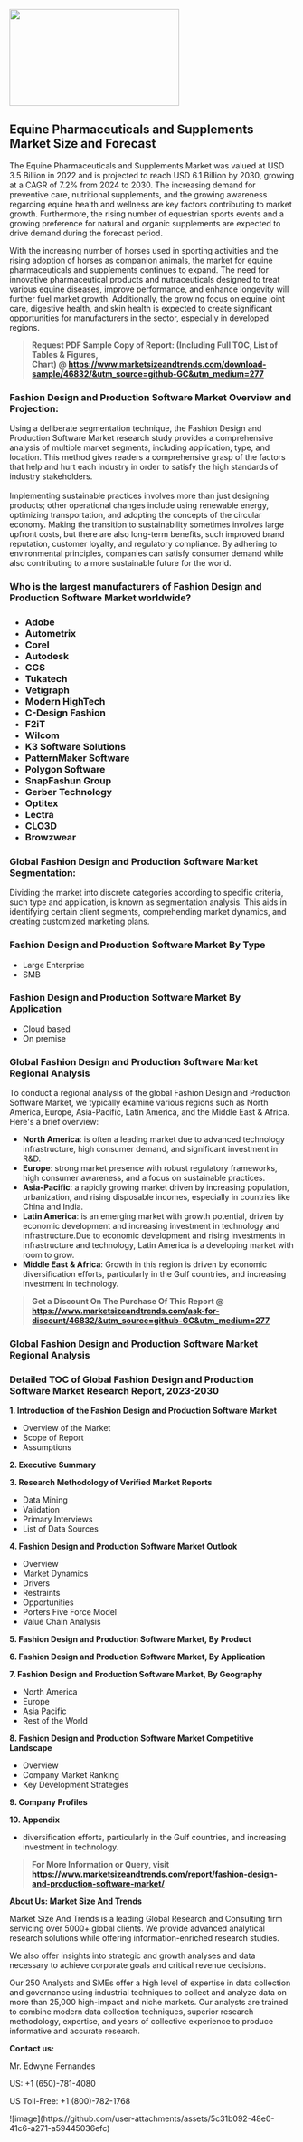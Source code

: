 <p><img class="alignnone size-medium wp-image-20088" src="https://ffe5etoiles.com/wp-content/uploads/2024/12/MST1-300x171.png" alt="" width="300" height="171" /></p><h2>Equine Pharmaceuticals and Supplements Market Size and Forecast</h2><p>The Equine Pharmaceuticals and Supplements Market was valued at USD 3.5 Billion in 2022 and is projected to reach USD 6.1 Billion by 2030, growing at a CAGR of 7.2% from 2024 to 2030. The increasing demand for preventive care, nutritional supplements, and the growing awareness regarding equine health and wellness are key factors contributing to market growth. Furthermore, the rising number of equestrian sports events and a growing preference for natural and organic supplements are expected to drive demand during the forecast period.</p><p>With the increasing number of horses used in sporting activities and the rising adoption of horses as companion animals, the market for equine pharmaceuticals and supplements continues to expand. The need for innovative pharmaceutical products and nutraceuticals designed to treat various equine diseases, improve performance, and enhance longevity will further fuel market growth. Additionally, the growing focus on equine joint care, digestive health, and skin health is expected to create significant opportunities for manufacturers in the sector, especially in developed regions.</p></p><blockquote id="" class=""><strong>Request PDF Sample Copy of Report: (Including Full TOC, List of Tables &amp; Figures, Chart)&nbsp;@&nbsp;<strong><a href="https://www.marketsizeandtrends.com/download-sample/46832/&utm_source=github-GC&utm_medium=277" target="_blank">https://www.marketsizeandtrends.com/download-sample/46832/&utm_source=github-GC&utm_medium=277</a></strong></strong></blockquote><h3 id="" class="">Fashion Design and Production Software Market&nbsp;Overview and Projection:</h3><p id="" class="">Using a deliberate segmentation technique, the Fashion Design and Production Software Market research study provides a comprehensive analysis of multiple market segments, including application, type, and location. This method gives readers a comprehensive grasp of the factors that help and hurt each industry in order to satisfy the high standards of industry stakeholders. <br /> <br />Implementing sustainable practices involves more than just designing products; other operational changes include using renewable energy, optimizing transportation, and adopting the concepts of the circular economy. Making the transition to sustainability sometimes involves large upfront costs, but there are also long-term benefits, such improved brand reputation, customer loyalty, and regulatory compliance. By adhering to environmental principles, companies can satisfy consumer demand while also contributing to a more sustainable future for the world.</p><h3 id="" class="">Who is the largest manufacturers of&nbsp;Fashion Design and Production Software Market worldwide?</h3><h3 class=""><p><ul><li>Adobe </li><li> Autometrix </li><li> Corel </li><li> Autodesk </li><li> CGS </li><li> Tukatech </li><li> Vetigraph </li><li> Modern HighTech </li><li> C-Design Fashion </li><li> F2iT </li><li> Wilcom </li><li> K3 Software Solutions </li><li> PatternMaker Software </li><li> Polygon Software </li><li> SnapFashun Group </li><li> Gerber Technology </li><li> Optitex </li><li> Lectra </li><li> CLO3D </li><li> Browzwear</li></ul></p></h3><h3 id="" class="">Global&nbsp;Fashion Design and Production Software Market Segmentation:</h3><p id="" class="">Dividing the market into discrete categories according to specific criteria, such type and application, is known as segmentation analysis. This aids in identifying certain client segments, comprehending market dynamics, and creating customized marketing plans.</p><h3 id="" class="">Fashion Design and Production Software Market&nbsp;By Type</h3><p><p><ul><li>Large Enterprise </li><li> SMB</p></li></ul></p></p><h3 id="" class="">Fashion Design and Production Software Market&nbsp;By Application</h3><p class=""><p><ul><li>Cloud based </li><li> On premise</li></ul></p></p><h3 id="" class="">Global Fashion Design and Production Software Market Regional Analysis</h3><p id="" class="">To conduct a regional analysis of the global Fashion Design and Production Software Market, we typically examine various regions such as North America, Europe, Asia-Pacific, Latin America, and the Middle East &amp; Africa. Here's a brief overview:</p><ul><li><strong>North America</strong>: is often a leading market due to advanced technology infrastructure, high consumer demand, and significant investment in R&amp;D.</li><li><strong>Europe</strong>: strong market presence with robust regulatory frameworks, high consumer awareness, and a focus on sustainable practices.</li><li><strong>Asia-Pacific</strong>: a rapidly growing market driven by increasing population, urbanization, and rising disposable incomes, especially in countries like China and India.</li><li><strong>Latin America</strong>: is an emerging market with growth potential, driven by economic development and increasing investment in technology and infrastructure.Due to economic development and rising investments in infrastructure and technology, Latin America is a developing market with room to grow.</li><li><strong>Middle East &amp; Africa</strong>: Growth in this region is driven by economic diversification efforts, particularly in the Gulf countries, and increasing investment in technology.</li></ul><blockquote id="" class=""><strong>Get a Discount On The Purchase Of This Report @ <strong><a href="https://www.marketsizeandtrends.com/ask-for-discount/46832/&utm_source=github-GC&utm_medium=277" target="_blank">https://www.marketsizeandtrends.com/ask-for-discount/46832/&utm_source=github-GC&utm_medium=277</a></strong></strong></blockquote><h3 id="" class="">Global Fashion Design and Production Software Market Regional Analysis</h3><h3 id="" class="">Detailed TOC of Global Fashion Design and Production Software Market Research Report, 2023-2030</h3><p id="" class=""><strong>1. Introduction of the Fashion Design and Production Software Market</strong></p><ul><li>Overview of the Market</li><li>Scope of Report</li><li>Assumptions</li></ul><p id="" class=""><strong>2. Executive Summary</strong></p><p id="" class=""><strong>3. Research Methodology of Verified Market Reports</strong></p><ul><li>Data Mining</li><li>Validation</li><li>Primary Interviews</li><li>List of Data Sources</li></ul><p id="" class=""><strong>4. Fashion Design and Production Software Market Outlook</strong></p><ul><li>Overview</li><li>Market Dynamics</li><li>Drivers</li><li>Restraints</li><li>Opportunities</li><li>Porters Five Force Model</li><li>Value Chain Analysis</li></ul><p id="" class=""><strong>5. Fashion Design and Production Software Market, By Product</strong></p><p id="" class=""><strong>6. Fashion Design and Production Software Market, By Application</strong></p><p id="" class=""><strong>7. Fashion Design and Production Software Market, By Geography</strong></p><ul><li>North America</li><li>Europe</li><li>Asia Pacific</li><li>Rest of the World</li></ul><p id="" class=""><strong>8. Fashion Design and Production Software Market Competitive Landscape</strong></p><ul><li>Overview</li><li>Company Market Ranking</li><li>Key Development Strategies</li></ul><p id="" class=""><strong>9. Company Profiles</strong></p><p id="" class=""><strong>10. Appendix</strong></p><ul><li>diversification efforts, particularly in the Gulf countries, and increasing investment in technology.</li></ul><blockquote id="" class=""><strong>For More Information or Query, visit <strong><strong><a href="https://www.marketsizeandtrends.com/report/fashion-design-and-production-software-market/" target="_blank">https://www.marketsizeandtrends.com/report/fashion-design-and-production-software-market/</a></strong></strong></strong></blockquote><p id="" class=""><strong>About Us: Market Size And Trends</strong></p><p id="" class="">Market Size And Trends is a leading Global Research and Consulting firm servicing over 5000+ global clients. We provide advanced analytical research solutions while offering information-enriched research studies.</p><p id="" class="">We also offer insights into strategic and growth analyses and data necessary to achieve corporate goals and critical revenue decisions.</p><p id="" class="">Our 250 Analysts and SMEs offer a high level of expertise in data collection and governance using industrial techniques to collect and analyze data on more than 25,000 high-impact and niche markets. Our analysts are trained to combine modern data collection techniques, superior research methodology, expertise, and years of collective experience to produce informative and accurate research.</p><p id="" class=""><strong>Contact us:</strong></p><p id="" class="">Mr. Edwyne Fernandes</p><p id="" class="">US: +1 (650)-781-4080</p><p id="" class="">US Toll-Free: +1 (800)-782-1768</p>
![image](https://github.com/user-attachments/assets/5c31b092-48e0-41c6-a271-a59445036efc)
